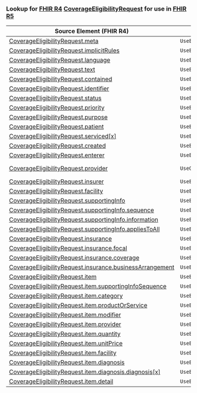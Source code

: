 ### Lookup for [FHIR R4](https://hl7.org/fhir/R4/) [CoverageEligibilityRequest](https://hl7.org/fhir/R4/CoverageEligibilityRequest.html) for use in [FHIR R5](https://hl7.org/fhir/R5/)

| Source Element (FHIR R4) | Usage | Target |
| -------------- | ----- | ------ |
| [CoverageEligibilityRequest.meta](https://hl7.org/fhir/R4/CoverageEligibilityRequest.html#resource) | `UseElementSameName` | [CoverageEligibilityRequest.meta](https://hl7.org/fhir/R5/CoverageEligibilityRequest.html#resource) |
| [CoverageEligibilityRequest.implicitRules](https://hl7.org/fhir/R4/CoverageEligibilityRequest.html#resource) | `UseElementSameName` | [CoverageEligibilityRequest.implicitRules](https://hl7.org/fhir/R5/CoverageEligibilityRequest.html#resource) |
| [CoverageEligibilityRequest.language](https://hl7.org/fhir/R4/CoverageEligibilityRequest.html#resource) | `UseElementSameName` | [CoverageEligibilityRequest.language](https://hl7.org/fhir/R5/CoverageEligibilityRequest.html#resource) |
| [CoverageEligibilityRequest.text](https://hl7.org/fhir/R4/CoverageEligibilityRequest.html#resource) | `UseElementSameName` | [CoverageEligibilityRequest.text](https://hl7.org/fhir/R5/CoverageEligibilityRequest.html#resource) |
| [CoverageEligibilityRequest.contained](https://hl7.org/fhir/R4/CoverageEligibilityRequest.html#resource) | `UseElementSameName` | [CoverageEligibilityRequest.contained](https://hl7.org/fhir/R5/CoverageEligibilityRequest.html#resource) |
| [CoverageEligibilityRequest.identifier](https://hl7.org/fhir/R4/CoverageEligibilityRequest.html#resource) | `UseElementSameName` | [CoverageEligibilityRequest.identifier](https://hl7.org/fhir/R5/CoverageEligibilityRequest.html#resource) |
| [CoverageEligibilityRequest.status](https://hl7.org/fhir/R4/CoverageEligibilityRequest.html#resource) | `UseElementSameName` | [CoverageEligibilityRequest.status](https://hl7.org/fhir/R5/CoverageEligibilityRequest.html#resource) |
| [CoverageEligibilityRequest.priority](https://hl7.org/fhir/R4/CoverageEligibilityRequest.html#resource) | `UseElementSameName` | [CoverageEligibilityRequest.priority](https://hl7.org/fhir/R5/CoverageEligibilityRequest.html#resource) |
| [CoverageEligibilityRequest.purpose](https://hl7.org/fhir/R4/CoverageEligibilityRequest.html#resource) | `UseElementSameName` | [CoverageEligibilityRequest.purpose](https://hl7.org/fhir/R5/CoverageEligibilityRequest.html#resource) |
| [CoverageEligibilityRequest.patient](https://hl7.org/fhir/R4/CoverageEligibilityRequest.html#resource) | `UseElementSameName` | [CoverageEligibilityRequest.patient](https://hl7.org/fhir/R5/CoverageEligibilityRequest.html#resource) |
| [CoverageEligibilityRequest.serviced[x]](https://hl7.org/fhir/R4/CoverageEligibilityRequest.html#resource) | `UseElementSameName` | [CoverageEligibilityRequest.serviced[x]](https://hl7.org/fhir/R5/CoverageEligibilityRequest.html#resource) |
| [CoverageEligibilityRequest.created](https://hl7.org/fhir/R4/CoverageEligibilityRequest.html#resource) | `UseElementSameName` | [CoverageEligibilityRequest.created](https://hl7.org/fhir/R5/CoverageEligibilityRequest.html#resource) |
| [CoverageEligibilityRequest.enterer](https://hl7.org/fhir/R4/CoverageEligibilityRequest.html#resource) | `UseElementSameName` | [CoverageEligibilityRequest.enterer](https://hl7.org/fhir/R5/CoverageEligibilityRequest.html#resource) |
| [CoverageEligibilityRequest.provider](https://hl7.org/fhir/R4/CoverageEligibilityRequest.html#resource) | `UseOneOf` | [CoverageEligibilityRequest.provider](https://hl7.org/fhir/R5/CoverageEligibilityRequest.html#resource)<br />[CoverageEligibilityRequest.provider](https://hl7.org/fhir/R5/CoverageEligibilityRequest.html#resource) |
| [CoverageEligibilityRequest.insurer](https://hl7.org/fhir/R4/CoverageEligibilityRequest.html#resource) | `UseElementSameName` | [CoverageEligibilityRequest.insurer](https://hl7.org/fhir/R5/CoverageEligibilityRequest.html#resource) |
| [CoverageEligibilityRequest.facility](https://hl7.org/fhir/R4/CoverageEligibilityRequest.html#resource) | `UseElementSameName` | [CoverageEligibilityRequest.facility](https://hl7.org/fhir/R5/CoverageEligibilityRequest.html#resource) |
| [CoverageEligibilityRequest.supportingInfo](https://hl7.org/fhir/R4/CoverageEligibilityRequest.html#resource) | `UseElementSameName` | [CoverageEligibilityRequest.supportingInfo](https://hl7.org/fhir/R5/CoverageEligibilityRequest.html#resource) |
| [CoverageEligibilityRequest.supportingInfo.sequence](https://hl7.org/fhir/R4/CoverageEligibilityRequest.html#resource) | `UseElementSameName` | [CoverageEligibilityRequest.supportingInfo.sequence](https://hl7.org/fhir/R5/CoverageEligibilityRequest.html#resource) |
| [CoverageEligibilityRequest.supportingInfo.information](https://hl7.org/fhir/R4/CoverageEligibilityRequest.html#resource) | `UseElementSameName` | [CoverageEligibilityRequest.supportingInfo.information](https://hl7.org/fhir/R5/CoverageEligibilityRequest.html#resource) |
| [CoverageEligibilityRequest.supportingInfo.appliesToAll](https://hl7.org/fhir/R4/CoverageEligibilityRequest.html#resource) | `UseElementSameName` | [CoverageEligibilityRequest.supportingInfo.appliesToAll](https://hl7.org/fhir/R5/CoverageEligibilityRequest.html#resource) |
| [CoverageEligibilityRequest.insurance](https://hl7.org/fhir/R4/CoverageEligibilityRequest.html#resource) | `UseElementSameName` | [CoverageEligibilityRequest.insurance](https://hl7.org/fhir/R5/CoverageEligibilityRequest.html#resource) |
| [CoverageEligibilityRequest.insurance.focal](https://hl7.org/fhir/R4/CoverageEligibilityRequest.html#resource) | `UseElementSameName` | [CoverageEligibilityRequest.insurance.focal](https://hl7.org/fhir/R5/CoverageEligibilityRequest.html#resource) |
| [CoverageEligibilityRequest.insurance.coverage](https://hl7.org/fhir/R4/CoverageEligibilityRequest.html#resource) | `UseElementSameName` | [CoverageEligibilityRequest.insurance.coverage](https://hl7.org/fhir/R5/CoverageEligibilityRequest.html#resource) |
| [CoverageEligibilityRequest.insurance.businessArrangement](https://hl7.org/fhir/R4/CoverageEligibilityRequest.html#resource) | `UseElementSameName` | [CoverageEligibilityRequest.insurance.businessArrangement](https://hl7.org/fhir/R5/CoverageEligibilityRequest.html#resource) |
| [CoverageEligibilityRequest.item](https://hl7.org/fhir/R4/CoverageEligibilityRequest.html#resource) | `UseElementSameName` | [CoverageEligibilityRequest.item](https://hl7.org/fhir/R5/CoverageEligibilityRequest.html#resource) |
| [CoverageEligibilityRequest.item.supportingInfoSequence](https://hl7.org/fhir/R4/CoverageEligibilityRequest.html#resource) | `UseElementSameName` | [CoverageEligibilityRequest.item.supportingInfoSequence](https://hl7.org/fhir/R5/CoverageEligibilityRequest.html#resource) |
| [CoverageEligibilityRequest.item.category](https://hl7.org/fhir/R4/CoverageEligibilityRequest.html#resource) | `UseElementSameName` | [CoverageEligibilityRequest.item.category](https://hl7.org/fhir/R5/CoverageEligibilityRequest.html#resource) |
| [CoverageEligibilityRequest.item.productOrService](https://hl7.org/fhir/R4/CoverageEligibilityRequest.html#resource) | `UseElementSameName` | [CoverageEligibilityRequest.item.productOrService](https://hl7.org/fhir/R5/CoverageEligibilityRequest.html#resource) |
| [CoverageEligibilityRequest.item.modifier](https://hl7.org/fhir/R4/CoverageEligibilityRequest.html#resource) | `UseElementSameName` | [CoverageEligibilityRequest.item.modifier](https://hl7.org/fhir/R5/CoverageEligibilityRequest.html#resource) |
| [CoverageEligibilityRequest.item.provider](https://hl7.org/fhir/R4/CoverageEligibilityRequest.html#resource) | `UseElementSameName` | [CoverageEligibilityRequest.item.provider](https://hl7.org/fhir/R5/CoverageEligibilityRequest.html#resource) |
| [CoverageEligibilityRequest.item.quantity](https://hl7.org/fhir/R4/CoverageEligibilityRequest.html#resource) | `UseElementSameName` | [CoverageEligibilityRequest.item.quantity](https://hl7.org/fhir/R5/CoverageEligibilityRequest.html#resource) |
| [CoverageEligibilityRequest.item.unitPrice](https://hl7.org/fhir/R4/CoverageEligibilityRequest.html#resource) | `UseElementSameName` | [CoverageEligibilityRequest.item.unitPrice](https://hl7.org/fhir/R5/CoverageEligibilityRequest.html#resource) |
| [CoverageEligibilityRequest.item.facility](https://hl7.org/fhir/R4/CoverageEligibilityRequest.html#resource) | `UseElementSameName` | [CoverageEligibilityRequest.item.facility](https://hl7.org/fhir/R5/CoverageEligibilityRequest.html#resource) |
| [CoverageEligibilityRequest.item.diagnosis](https://hl7.org/fhir/R4/CoverageEligibilityRequest.html#resource) | `UseElementSameName` | [CoverageEligibilityRequest.item.diagnosis](https://hl7.org/fhir/R5/CoverageEligibilityRequest.html#resource) |
| [CoverageEligibilityRequest.item.diagnosis.diagnosis[x]](https://hl7.org/fhir/R4/CoverageEligibilityRequest.html#resource) | `UseElementSameName` | [CoverageEligibilityRequest.item.diagnosis.diagnosis[x]](https://hl7.org/fhir/R5/CoverageEligibilityRequest.html#resource) |
| [CoverageEligibilityRequest.item.detail](https://hl7.org/fhir/R4/CoverageEligibilityRequest.html#resource) | `UseElementSameName` | [CoverageEligibilityRequest.item.detail](https://hl7.org/fhir/R5/CoverageEligibilityRequest.html#resource) |
